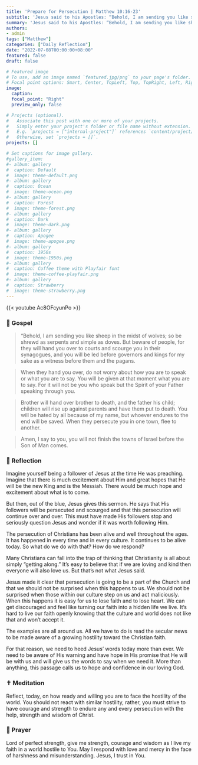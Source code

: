 ```yaml
---
title: 'Prepare for Persecution | Matthew 10:16-23'
subtitle: 'Jesus said to his Apostles: “Behold, I am sending you like sheep in the midst of wolves; so be shrewd as serpents and simple as doves. But beware of men, for they will hand you over to courts and scourge you in their synagogues, and you will be led before governors and kings for my sake as a witness before them and the pagans.”  Matthew 10:16-18'
summary: 'Jesus said to his Apostles: “Behold, I am sending you like sheep in the midst of wolves; so be shrewd as serpents and simple as doves. But beware of men, for they will hand you over to courts and scourge you in their synagogues, and you will be led before governors and kings for my sake as a witness before them and the pagans.”  Matthew 10:16-18'
authors:
- admin
tags: ["Matthew"]
categories: ["Daily Reflection"]
date: "2022-07-08T00:00:00+08:00"
featured: false
draft: false

# Featured image
# To use, add an image named `featured.jpg/png` to your page's folder.
# Focal point options: Smart, Center, TopLeft, Top, TopRight, Left, Right, BottomLeft, Bottom, BottomRight
image:
  caption:
  focal_point: "Right"
  preview_only: false

# Projects (optional).
#   Associate this post with one or more of your projects.
#   Simply enter your project's folder or file name without extension.
#   E.g. `projects = ["internal-project"]` references `content/project/deep-learning/index.md`.
#   Otherwise, set `projects = []`.
projects: []

# Set captions for image gallery.
#gallery_item:
#- album: gallery
#  caption: Default
#  image: theme-default.png
#- album: gallery
#  caption: Ocean
#  image: theme-ocean.png
#- album: gallery
#  caption: Forest
#  image: theme-forest.png
#- album: gallery
#  caption: Dark
#  image: theme-dark.png
#- album: gallery
#  caption: Apogee
#  image: theme-apogee.png
#- album: gallery
#  caption: 1950s
#  image: theme-1950s.png
#- album: gallery
#  caption: Coffee theme with Playfair font
#  image: theme-coffee-playfair.png
#- album: gallery
#  caption: Strawberry
#  image: theme-strawberry.png
---
```


{{< youtube Ac8OFcyunPo >}}

### :love_letter: Gospel
> “Behold, I am sending you like sheep in the midst of wolves; so be shrewd as serpents and simple as doves. But beware of people, for they will hand you over to courts and scourge you in their synagogues, and you will be led before governors and kings for my sake as a witness before them and the pagans.

> When they hand you over, do not worry about how you are to speak or what you are to say. You will be given at that moment what you are to say. For it will not be you who speak but the Spirit of your Father speaking through you.

> Brother will hand over brother to death, and the father his child; children will rise up against parents and have them put to death. You will be hated by all because of my name, but whoever endures to the end will be saved. When they persecute you in one town, flee to another.

> Amen, I say to you, you will not finish the towns of Israel before the Son of Man comes.


### :speech_balloon: Reflection
Imagine yourself being a follower of Jesus at the time He was preaching.  Imagine that there is much excitement about Him and great hopes that He will be the new King and is the Messiah.  There would be much hope and excitement about what is to come.  

But then, out of the blue, Jesus gives this sermon.  He says that His followers will be persecuted and scourged and that this persecution will continue over and over.  This must have made His followers stop and seriously question Jesus and wonder if it was worth following Him.

The persecution of Christians has been alive and well throughout the ages.  It has happened in every time and in every culture.  It continues to be alive today.  So what do we do with that?  How do we respond?

Many Christians can fall into the trap of thinking that Christianity is all about simply “getting along.”  It’s easy to believe that if we are loving and kind then everyone will also love us.  But that’s not what Jesus said.

Jesus made it clear that persecution is going to be a part of the Church and that we should not be surprised when this happens to us.  We should not be surprised when those within our culture step on us and act maliciously.  When this happens it is easy for us to lose faith and to lose heart.  We can get discouraged and feel like turning our faith into a hidden life we live.  It’s hard to live our faith openly knowing that the culture and world does not like that and won’t accept it.

The examples are all around us.  All we have to do is read the secular news to be made aware of a growing hostility toward the Christian faith.

For that reason, we need to heed Jesus’ words today more than ever.  We need to be aware of His warning and have hope in His promise that He will be with us and will give us the words to say when we need it.  More than anything, this passage calls us to hope and confidence in our loving God.

### :latin_cross: Meditation
Reflect, today, on how ready and willing you are to face the hostility of the world.  You should not react with similar hostility, rather, you must strive to have courage and strength to endure any and every persecution with the help, strength and wisdom of Christ.

### :pray: Prayer
Lord of perfect strength, give me strength, courage and wisdom as I live my faith in a world hostile to You.  May I respond with love and mercy in the face of harshness and misunderstanding.  Jesus, I trust in You.

